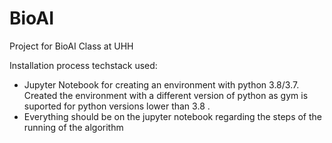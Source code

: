 # BioAI
Project for BioAI Class at UHH


Installation process
techstack used:
  * Jupyter Notebook for creating an environment with python 3.8/3.7. Created the environment with a different version of python as gym is suported for python versions lower than 3.8 .
  * Everything should be on the jupyter notebook regarding the steps of the running of the algorithm
  
